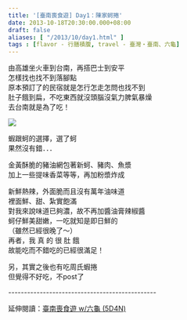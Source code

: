 ```yaml
---
title: '[臺南喪食遊] Day1：陳家蚵捲'
date: 2013-10-18T20:30:00.000+08:00
draft: false
aliases: [ "/2013/10/day1.html" ]
tags : [flavor - 行膳積腹, travel - 臺灣・臺南、六龜]
---
```


由高雄坐火車到台南，再搭巴士到安平  
怎樣找也找不到落腳點  
原本預訂了的民宿就是怎行怎走怎問也找不到  
肚子餓到扁，不吃東西就沒頭腦沒氣力脾氣暴燥  
去台南就是為了吃！  

![](/images/tainan1a.jpg)

蝦跟蚵的選擇，選了蚵  
果然沒有錯．．．  
  
金黃酥脆的豬油網包著新蚵、豬肉、魚漿  
加上一些提味香菜等等，再加粉漿炸成  
  
新鮮熱辣，外面脆而且沒有萬年油味道  
裡面鮮、甜、紮實飽滿  
對我來說味道已夠濃，故不再加醬油膏辣椒醬  
蚵仔鮮美甜嫩，一吃就知是即日鮮的  
（雖然已經很晚了～）  
再者，我 真 的 很 肚 餓  
故能吃而不錯吃的已經很滿足！  
  
  
  
另，其實之後也有吃周氏蝦捲  
但覺得不好吃，不post了  
  
\-----------------------------------------------  
  
延伸閱讀：[臺南喪食遊 w/六龜 (5D4N)](https://hidie.net/tainan5d4n/)

